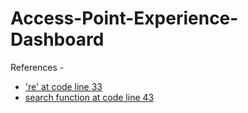 # Access-Point-Experience-Dashboard
References - 
<br>
* ['re' at code line 33](https://docs.python.org/2/library/re.html)
* [search function at code line 43](https://developer.twitter.com/en/docs/tweets/search/api-reference/get-search-tweets.html)
